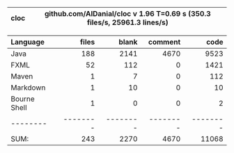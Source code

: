 | cloc | github.com/AlDanial/cloc v 1.96  T=0.69 s (350.3 files/s, 25961.3 lines/s) |
|------|----------------------------------------------------------------------------|

| Language     |    files |    blank |  comment |     code |
|:-------------|---------:|---------:|---------:|---------:|
| Java         |      188 |     2141 |     4670 |     9523 |
| FXML         |       52 |      112 |        0 |     1421 |
| Maven        |        1 |        7 |        0 |      112 |
| Markdown     |        1 |       10 |        0 |       10 |
| Bourne Shell |        1 |        0 |        0 |        2 |
| --------     | -------- | -------- | -------- | -------- |
| SUM:         |      243 |     2270 |     4670 |    11068 |
